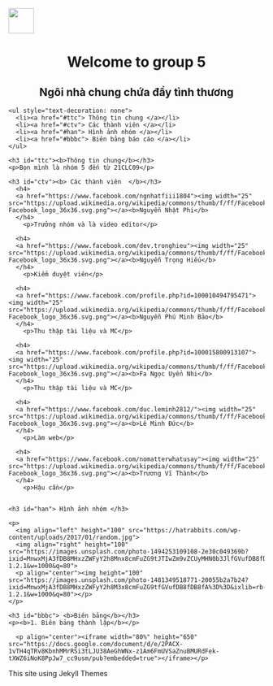 <p align="left"> <img height="50" src="https://truyenthongdaiphuc.files.wordpress.com/2015/09/dai_hoc_khoa_hoc_tu_nhien_dhqg-hcm.png"></p>
<head>
  <meta charset="utf-8">
  <meta name="viewport" content="width=device-width, initial-scale=1">

</head>
  
<body>
    <h1 align="center"> Welcome to group 5 </h1>
    <h2 align="center"> Ngôi nhà chung chứa đầy tình thương </h2>
    
    <ul style="text-decoration: none">    
      <li><a href="#ttc"> Thông tin chung </a></li>     
      <li><a href="#ctv"> Các thành viên </a></li>
      <li><a href="#han"> Hình ảnh nhóm </a></li>  
      <li><a href="#bbbc"> Biên bảng báo cáo </a></li>   
    </ul>

    <h3 id="ttc"><b>Thông tin chung</b></h3>
    <p>Bọn mình là nhóm 5 đến từ 21CLC09</p>

    <h3 id="ctv"><b> Các thành viên  </b></h3>    
      <h4>
      <a href="https://www.facebook.com/ngnhatfiii1804"><img width="25" src="https://upload.wikimedia.org/wikipedia/commons/thumb/f/ff/Facebook_logo_36x36.svg/2048px-Facebook_logo_36x36.svg.png"></a><b>Nguyễn Nhật Phi</b>
      </h4>  
        <p>Trưởng nhóm và là video editor</p>    

      <h4>
      <a href="https://www.facebook.com/dev.tronghieu"><img width="25" src="https://upload.wikimedia.org/wikipedia/commons/thumb/f/ff/Facebook_logo_36x36.svg/2048px-Facebook_logo_36x36.svg.png"></a><b>Nguyễn Trọng Hiếu</b>
      </h4>  
        <p>Kiểm duyệt viên</p>     

      <h4>
      <a href="https://www.facebook.com/profile.php?id=100010494795471"><img width="25" src="https://upload.wikimedia.org/wikipedia/commons/thumb/f/ff/Facebook_logo_36x36.svg/2048px-Facebook_logo_36x36.svg.png"></a><b>Nguyễn Phú Minh Bảo</b>
      </h4>  
        <p>Thu thập tài liệu và MC</p>

      <h4>
      <a href="https://www.facebook.com/profile.php?id=100015800913107"><img width="25" src="https://upload.wikimedia.org/wikipedia/commons/thumb/f/ff/Facebook_logo_36x36.svg/2048px-Facebook_logo_36x36.svg.png"></a><b>Fa Ngọc Uyển Nhi</b>
      </h4>  
        <p>Thu thập tài liệu và MC</p> 
 
      <h4>
      <a href="https://www.facebook.com/duc.leminh2812/"><img width="25" src="https://upload.wikimedia.org/wikipedia/commons/thumb/f/ff/Facebook_logo_36x36.svg/2048px-Facebook_logo_36x36.svg.png"></a><b>Lê Minh Đức</b>
      </h4>  
        <p>Làm web</p>

      <h4>
      <a href="https://www.facebook.com/nomatterwhatusay"><img width="25" src="https://upload.wikimedia.org/wikipedia/commons/thumb/f/ff/Facebook_logo_36x36.svg/2048px-Facebook_logo_36x36.svg.png"></a><b>Trương Vĩ Thành</b>
      </h4>  
        <p>Hậu cần</p> 
  

    <h3 id="han"> Hình ảnh nhóm </h3>

    <p>
      <img align="left" height="100" src="https://hatrabbits.com/wp-content/uploads/2017/01/random.jpg">
      <img align="right" height="100" src="https://images.unsplash.com/photo-1494253109108-2e30c049369b?ixid=MnwxMjA3fDB8MHxzZWFyY2h8Mnx8cmFuZG9tJTIwZm9vZCUyMHN0b3JlfGVufDB8fDB8fA%3D%3D&ixlib=rb-1.2.1&w=1000&q=80">
      <p align="center"><img height="100" src="https://images.unsplash.com/photo-1481349518771-20055b2a7b24?ixid=MnwxMjA3fDB8MHxzZWFyY2h8M3x8cmFuZG9tfGVufDB8fDB8fA%3D%3D&ixlib=rb-1.2.1&w=1000&q=80"></p>
    </p>

    <h3 id="bbbc"> <b>Biên bảng</b></h3>
    <p><b>1. Biên bảng thành lập</b></p>

      <p align="center"><iframe width="80%" height="650" src="https://docs.google.com/document/d/e/2PACX-1vTH4qTRv8KbnhMMrRSi3tLJU38AeGhWNx-z1Am6FmUVSaZnuBMURdFek-tXWZ6iNoK8PpJw7_cc9usm/pub?embedded=true"></iframe></p>
   </div>
</body>

<footer> <p> This site using Jekyll Themes </p> </footer>

